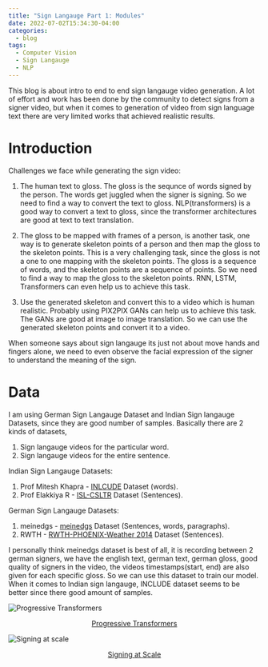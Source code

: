 ```yaml
---
title: "Sign Langauge Part 1: Modules"
date: 2022-07-02T15:34:30-04:00
categories:
  - blog
tags:
  - Computer Vision 
  - Sign Langauge
  - NLP
---
```


This blog is about intro to end to end sign langauge video generation. A lot of effort and work has been done by the community to detect signs from a signer video, but when it comes to generation of video from sign language text there are very limited works that achieved realistic results.


# Introduction
Challenges we face while generating the sign video:


1. The human text to gloss. The gloss is the sequnce of words signed by the person. The words get juggled when the signer is signing. So we need to find a way to convert the text to gloss. NLP(transformers) is a good way to convert a text to gloss, since the transformer architectures are good at text to text translation.


2. The gloss to be mapped with frames of a person, is another task, one way is to generate skeleton points of a person and then map the gloss to the skeleton points. This is a very challenging task, since the gloss is not a one to one mapping with the skeleton points. The gloss is a sequence of words, and the skeleton points are a sequence of points. So we need to find a way to map the gloss to the skeleton points. RNN, LSTM, Transformers can even help us to achieve this task.

3. Use the generated skeleton and convert this to a video which is human realistic. Probably using PIX2PIX GANs can help us to achieve this task. The GANs are good at image to image translation. So we can use the generated skeleton points and convert it to a video.

When someone says about sign langauge its just not about move hands and fingers alone, we need to even observe the facial expression of the signer to understand the meaning of the sign.  


# Data
I am using German Sign Langauge Dataset and Indian Sign langauge Datasets, since they are good number of samples.
Basically there are 2 kinds of datasets,
1. Sign langauge videos for the particular word.
2. Sign langauge videos for the entire sentence.


Indian Sign Langauge Datasets:

1. Prof Mitesh Khapra - [INLCUDE](https://zenodo.org/record/4010759#.YzP6EtJBzW8) Dataset  (words).
2. Prof Elakkiya R  - [ISL-CSLTR](https://data.mendeley.com/datasets/kcmpdxky7p/1) Dataset (Sentences).


German Sign Langauge Datasets:

1. meinedgs - [meinedgs](https://www.sign-lang.uni-hamburg.de/meinedgs/overview/start.html) Dataset (Sentences, words, paragraphs).
2. RWTH - [RWTH-PHOENIX-Weather 2014](https://www-i6.informatik.rwth-aachen.de/~koller/RWTH-PHOENIX/) Dataset (Sentences).


I personally think meinedgs dataset is best of all, it is recording between 2 german signers, we have the english text, german text, german gloss, good quality of signers in the video, the videos timestamps(start, end) are also given for each specific gloss. So we can use this dataset to train our model. When it comes to Indian sign langauge, INCLUDE dataset seems to be better since there good amount of samples.


![Progressive Transformers](/assets/images/signlangauge/ProgressiveTF.png)
<p align="center">
<a href="https://doi.org/10.48550/arXiv.2004.14874">Progressive Transformers</a>
</p>


![Signing at scale](/assets/images/signlangauge/Siginigatscale.png)
<p align="center">
<a href="https://doi.org/10.48550/arXiv.2203.15354">Signing at Scale</a>
</p>



